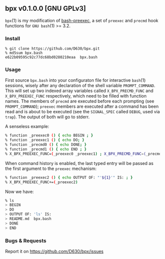 ## bpx v0.1.0.0 [GNU GPLv3]

`bpx`(1) is my modification of [bash-preexec](https://github.com/rcaloras/bash-preexec), a set of `preexec` and `precmd` hook functions for `GNU bash`(1) >= 3.2.

### Install

```
% git clone https://github.com/D630/bpx.git
% md5sum bpx.bash
e622b09595c92c77dc68bd0280210eaa  bpx.bash
```

### Usage

First source `bpx.bash` into your configuraton file for interactive `bash`(1) sessions, wisely after any declaration of the shell variable `PROMPT_COMMAND`. This will set up two indexed array variables called `X_BPX_PRECMD_FUNC` and `X_BPX_PREEXEC_FUNC` respectively, which need to be filled with function names. The members of `precmd` are executed before each prompting (see `PROMPT_COMMAND`); `preexec` members are executed after a command has been read and is about to be executed (see the `SIGNAL_SPEC` called `DEBUG`, used via `trap`). The output of both will go to stderr.

A senseless example:

```sh
% function _preexec0 () { echo BEGIN ; }
% function _preexec1 () { echo DO; }
% function _precmd0 () { echo DONE; }
% function _precmd1 () { echo END ; }
% X_BPX_PREEXEC_FUNC=(_preexec0 _preexec1) ; X_BPX_PRECMD_FUNC=(_precmd0 _precmd1)
```

When command history is enabled, the last typed entry will be passed as the first argument to the `preexec` mechanism:

```sh
% function _preexec2 () { echo OUTPUT OF: "'${1}'" IS: ; }
% X_BPX_PREEXEC_FUNC+=(_preexec2)
```

Now we have:

```sh
% ls
> BEGIN
> DO
> OUTPUT OF: 'ls' IS:
> README.md  bpx.bash
> DONE
> END
```

### Bugs & Requests

Report it on https://github.com/D630/bpx/issues

